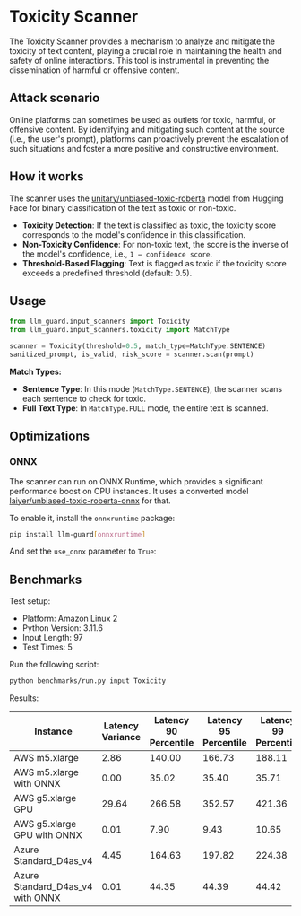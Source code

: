 # Toxicity Scanner

The Toxicity Scanner provides a mechanism to analyze and mitigate the toxicity of text content, playing a crucial role in maintaining the health and safety of online interactions.
This tool is instrumental in preventing the dissemination of harmful or offensive content.

## Attack scenario

Online platforms can sometimes be used as outlets for toxic, harmful, or offensive content. By identifying and
mitigating such content at the source (i.e., the user's prompt), platforms can proactively prevent the escalation of
such situations and foster a more positive and constructive environment.

## How it works

The scanner uses the [unitary/unbiased-toxic-roberta](https://huggingface.co/unitary/unbiased-toxic-roberta) model from Hugging Face for binary classification of the text as toxic or non-toxic.

- **Toxicity Detection**: If the text is classified as toxic, the toxicity score corresponds to the model's confidence in this classification.
- **Non-Toxicity Confidence**: For non-toxic text, the score is the inverse of the model's confidence, i.e., `1 − confidence score`.
- **Threshold-Based Flagging**: Text is flagged as toxic if the toxicity score exceeds a predefined threshold (default: 0.5).

## Usage

```python
from llm_guard.input_scanners import Toxicity
from llm_guard.input_scanners.toxicity import MatchType

scanner = Toxicity(threshold=0.5, match_type=MatchType.SENTENCE)
sanitized_prompt, is_valid, risk_score = scanner.scan(prompt)
```

**Match Types:**

- **Sentence Type**: In this mode (`MatchType.SENTENCE`), the scanner scans each sentence to check for toxic.
- **Full Text Type**: In `MatchType.FULL` mode, the entire text is scanned.

## Optimizations

### ONNX

The scanner can run on ONNX Runtime, which provides a significant performance boost on CPU instances. It uses a converted model [laiyer/unbiased-toxic-roberta-onnx](https://huggingface.co/laiyer/unbiased-toxic-roberta-onnx) for that.

To enable it, install the `onnxruntime` package:

```sh
pip install llm-guard[onnxruntime]
```

And set the `use_onnx` parameter to `True`:

## Benchmarks

Test setup:

- Platform: Amazon Linux 2
- Python Version: 3.11.6
- Input Length: 97
- Test Times: 5

Run the following script:

```sh
python benchmarks/run.py input Toxicity
```

Results:

| Instance                         | Latency Variance | Latency 90 Percentile | Latency 95 Percentile | Latency 99 Percentile | Average Latency (ms) | QPS      |
|----------------------------------|------------------|-----------------------|-----------------------|-----------------------|----------------------|----------|
| AWS m5.xlarge                    | 2.86             | 140.00                | 166.73                | 188.11                | 86.41                | 1122.57  |
| AWS m5.xlarge with ONNX          | 0.00             | 35.02                 | 35.40                 | 35.71                 | 34.13                | 2842.49  |
| AWS g5.xlarge GPU                | 29.64            | 266.58                | 352.57                | 421.36                | 94.24                | 1029.32  |
| AWS g5.xlarge GPU with ONNX      | 0.01             | 7.90                  | 9.43                  | 10.65                 | 4.80                 | 20221.31 |
| Azure Standard_D4as_v4           | 4.45             | 164.63                | 197.82                | 224.38                | 97.62                | 993.66   |
| Azure Standard_D4as_v4 with ONNX | 0.01             | 44.35                 | 44.39                 | 44.42                 | 40.27                | 2408.71  |
